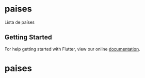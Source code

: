 # paises

Lista de países

## Getting Started

For help getting started with Flutter, view our online
[documentation](https://flutter.io/).
# paises
